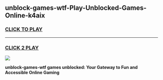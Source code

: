
## unblock-games-wtf-Play-Unblocked-Games-Online-k4aix
<h3>
<a href="https://premium76.site?title=unblock-games-wtf&ref=25A">CLICK TO PLAY</a></h3>
<hr>

<h3>
<a href="https://premium76.site?title=unblock-games-wtf&ref=25A">CLICK 2 PLAY</a>
  
</h3>

<a href="https://premium76.site?title=unblock-games-wtf&ref=25A"><img src="https://clearcache.store/games.png"></a>


**unblock-games-wtf games unblocked: Your Gateway to Fun and Accessible Online Gaming**
